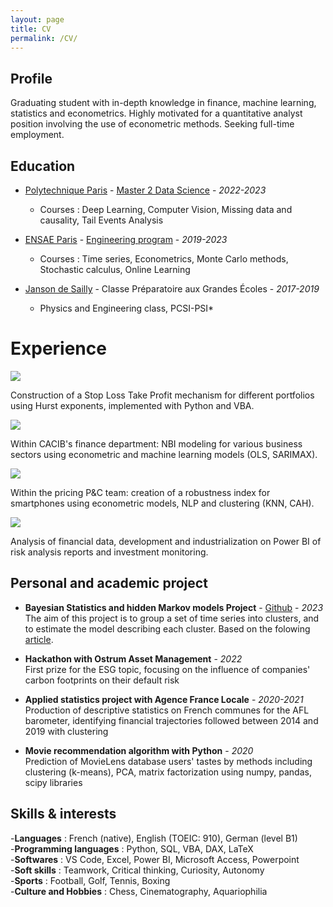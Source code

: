 ```yaml
---
layout: page
title: CV 
permalink: /CV/
---
```


## Profile

Graduating student with in-depth knowledge in finance, machine learning, statistics and econometrics. Highly motivated for a quantitative analyst position involving the use of econometric methods. Seeking full-time employment.

## Education

- [Polytechnique Paris](https://www.ip-paris.fr/en/home-en/) - [Master 2 Data Science](https://www.ip-paris.fr/en/education/masters/applied-mathematics-and-statistics-program/master-year-2-data-science) - *2022-2023* 
  - Courses : Deep Learning, Computer Vision, Missing data and causality, Tail Events Analysis
    
- [ENSAE Paris](https://www.ensae.fr) - [Engineering program](https://www.ensae.fr/en/education/ingenieur-ensae-program) - *2019-2023*
  - Courses : Time series, Econometrics, Monte Carlo methods, Stochastic calculus, Online Learning
    
- [Janson de Sailly](https://www.janson-de-sailly.fr/cpge-presentation-generale-structure/) - Classe Préparatoire aux Grandes Écoles - *2017-2019*  
  - Physics and Engineering class, PCSI-PSI* 

# Experience

![](https://github.com/Zaltarba/blog/blob/master/images/OSTRUM.png)  

Construction of a Stop Loss Take Profit mechanism for different portfolios using Hurst exponents, implemented with Python and VBA.

![](https://github.com/Zaltarba/blog/blob/master/images/CACIB.png)

Within CACIB's finance department: NBI modeling for various business sectors using econometric and machine learning models (OLS, SARIMAX).

![](https://github.com/Zaltarba/blog/blob/master/images/BNP.png)  

Within the pricing P\&C team: creation of a robustness index for smartphones using econometric models, NLP and clustering (KNN, CAH).

![](https://github.com/Zaltarba/blog/blob/master/images/AFL.png)  

Analysis of financial data, development and industrialization on Power BI of risk analysis reports and investment monitoring.

## Personal and academic project

- **Bayesian Statistics and hidden Markov models Project** - [Github](https://github.com/Zaltarba/Bayesian_statistics_project.git) - *2023*  
The aim of this project is to group a set of time series into clusters, and to estimate the model describing each cluster. Based on the folowing [article](https://www.researchgate.net/publication/4756297_Model-Based_Clustering_of_Multiple_Time_Series).

- **Hackathon with Ostrum Asset Management** - *2022*  
First prize for the ESG topic, focusing on the influence of companies' carbon footprints on their default risk  

- **Applied statistics project with Agence France Locale** - *2020-2021*  
Production of descriptive statistics on French communes for the AFL barometer, identifying financial trajectories followed between 2014 and 2019 with clustering

- **Movie recommendation algorithm with Python** - *2020*  
Prediction of MovieLens database users' tastes by methods including clustering (k-means), PCA, matrix factorization using numpy, pandas, scipy libraries 

## Skills & interests

-**Languages** : French (native), English (TOEIC: 910), German (level B1)  
-**Programming languages** : Python, SQL, VBA, DAX, LaTeX  
-**Softwares** : VS Code, Excel, Power BI, Microsoft Access, Powerpoint   
-**Soft skills** : Teamwork, Critical thinking, Curiosity, Autonomy   
-**Sports** : Football, Golf, Tennis, Boxing   
-**Culture and Hobbies** : Chess, Cinematography, Aquariophilia   

